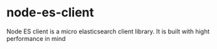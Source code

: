 # node-es-client
Node ES client is a micro elasticsearch client library. It is built with hight performance in mind 
